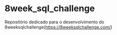 # 8week_sql_challenge
Repositório dedicado para o desenvolvimento do 8weeksqlchallenge(https://8weeksqlchallenge.com/)
